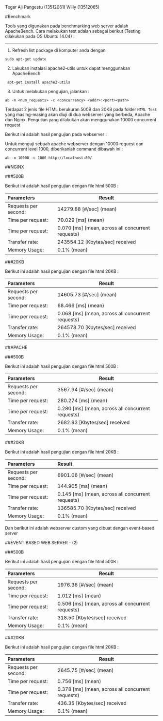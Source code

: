 Tegar Aji Pangestu (13512061)
Willy (13512065)

#Benchmark

Tools yang digunakan pada benchmarking web server adalah ApacheBench. Cara melakukan test adalah sebagai berikut (Testing dilakukan pada OS Ubuntu 14.04) : 

----------

 1.  Refresh list package di komputer anda dengan 
```
sudo apt-get update
```
 2. Lakukan instalasi apache2-utils untuk dapat menggunakan ApacheBench
```
 apt-get install apache2-utils
```
 3. Untuk melakukan pengujian, jalankan : 
```
ab -n <num_requests> -c <concurrency> <addr>:<port><path>
```

Terdapat 2 jenis file HTML berukuran 500B dan 20KB pada folder `HTML Test` yang masing-masing akan diuji di dua webserver yang berbeda, Apache dan Nginx. Pengujian yang dilakukan akan menggunakan 10000 concurrent request

Berikut ini adalah hasil pengujian pada webserver : 

Untuk menguji  sebuah apache webserver dengan 10000 request dan concurrent level 1000, diberikanlah command dibawah ini : 

```
ab -n 10000 -c 1000 http://localhost:80/
```


##NGINX

###500B

Berikut ini adalah hasil pengujian dengan file html 500B : 

| Parameters | Result |
| :--------------------  | ---------------------------- |
|Requests per second:    |14279.88 [#/sec] (mean)|
|Time per request:       |70.029 [ms] (mean)|
|Time per request:       |0.070 [ms] (mean, across all concurrent requests)|
|Transfer rate:          |243554.12 [Kbytes/sec] received|
|Memory Usage: |0.1% (mean)|

###20KB

Berikut ini adalah hasil pengujian dengan file html 20KB : 

| Parameters | Result |
| :------------------	 | ---------------------------- |
|Requests per second:    |14605.73 [#/sec] (mean)|
|Time per request:       |68.466 [ms] (mean)|
|Time per request:       |0.068 [ms] (mean, across all concurrent requests)|
|Transfer rate:          |264578.70 [Kbytes/sec] received|
|Memory Usage: |0.1% (mean)|


##APACHE

###500B

Berikut ini adalah hasil pengujian dengan file html 500B : 

| Parameters | Result |
| :-------------------	  | ---------------------------- |
| Requests per second:    | 3567.94 [#/sec] (mean) |
| Time per request:       | 280.274 [ms] (mean) |
| Time per request:       | 0.280 [ms] (mean, across all concurrent requests) |
| Transfer rate:          | 2682.93 [Kbytes/sec] received |
| Memory Usage:		  | 0.1% (mean) |


###20KB

Berikut ini adalah hasil pengujian dengan file html 20KB : 

| Parameters | Result |
| :------------------	  | :---------------------------- |
| Requests per second:    | 6901.06 [#/sec] (mean) |
| Time per request:       | 144.905 [ms] (mean) |
| Time per request:       | 0.145 [ms] (mean, across all concurrent requests) |
| Transfer rate:          | 136585.70 [Kbytes/sec] received |
| Memory Usage: | 0.1% (mean) |


Dan berikut ini adalah webserver custom yang dibuat dengan event-based server


##EVENT BASED WEB SERVER - (2)

###500B

Berikut ini adalah hasil pengujian dengan file html 500B : 

| Parameters | Result |
| :--------------------  | ---------------------------- |
|Requests per second:    |1976.36 [#/sec] (mean)|
|Time per request:       |1.012 [ms] (mean)|
|Time per request:       |0.506 [ms] (mean, across all concurrent requests)|
|Transfer rate:          |318.50 [Kbytes/sec] received|
|Memory Usage: |0.1% (mean)|

###20KB

Berikut ini adalah hasil pengujian dengan file html 20KB : 

| Parameters | Result |
| :------------------	 | ---------------------------- |
|Requests per second:    |2645.75 [#/sec] (mean)|
|Time per request:       |0.756 [ms] (mean)|
|Time per request:       |0.378 [ms] (mean, across all concurrent requests)|
|Transfer rate:          |436.35 [Kbytes/sec] received|
|Memory Usage: |0.1% (mean)|
